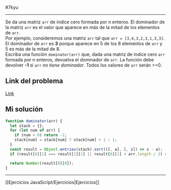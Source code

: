 #7kyu 
___
Se da una matriz `arr` de índice cero formada por n enteros. El dominador de la matriz `arr` es el valor que aparece en más de la mitad de los elementos de `arr`.  
Por ejemplo, consideremos una matriz `arr` tal que `arr = [3,4,3,2,3,1,3,3]`.  
El dominador de `arr` es **3** porque aparece en 5 de los 8 elementos de `arr` y 5 es más de la mitad de 8.  
Escriba una función `dominator(arr)` que, dada una matriz de índice cero `arr` formada por n enteros, devuelva el dominador de `arr`. La función debe devolver **-1** si `arr` _no tiene dominador_. Todos los valores de `arr` serán >=0.

## Link del problema

[Link](https://www.codewars.com/kata/559e10e2e162b69f750000b4/train/javascript)

## Mi solución 

```js file:dominator.js
function dominator(arr) {
  let stack = {};
  for (let num of arr) {
    if (num < 0) return -1;
    stack[num] = stack[num] ? stack[num] + 1 : 1;
  }
  const result = Object.entries(stack).sort(([, a], [, z]) => z - a);
  if (result[0][1] === result[1][1] || result[0][1] < arr.length / 2) return -1;

  return Number(result[0][0]);
}
```

__________

[[Ejercicios JavaScript/Ejercicios|Ejercicios]]